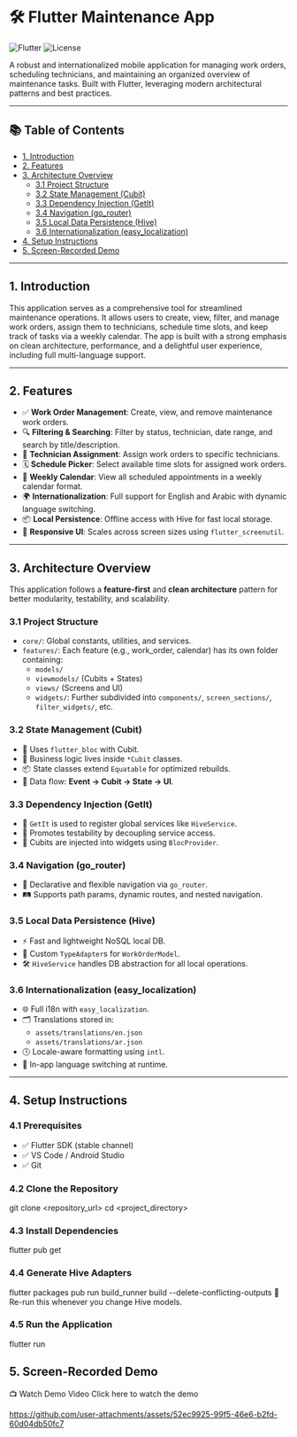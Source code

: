 # 🛠️ Flutter Maintenance App

![Flutter](https://img.shields.io/badge/Flutter-3.x-blue)
![License](https://img.shields.io/badge/License-MIT-yellow.svg)

A robust and internationalized mobile application for managing work orders, scheduling technicians, and maintaining an organized overview of maintenance tasks. Built with Flutter, leveraging modern architectural patterns and best practices.

---

## 📚 Table of Contents

- [1. Introduction](#1-introduction)
- [2. Features](#2-features)
- [3. Architecture Overview](#3-architecture-overview)
  - [3.1 Project Structure](#31-project-structure)
  - [3.2 State Management (Cubit)](#32-state-management-cubit)
  - [3.3 Dependency Injection (GetIt)](#33-dependency-injection-getit)
  - [3.4 Navigation (go_router)](#34-navigation-go_router)
  - [3.5 Local Data Persistence (Hive)](#35-local-data-persistence-hive)
  - [3.6 Internationalization (easy_localization)](#36-internationalization-easy_localization)
- [4. Setup Instructions](#4-setup-instructions)
- [5. Screen-Recorded Demo](#5-screen-recorded-demo)

---

## 1. Introduction

This application serves as a comprehensive tool for streamlined maintenance operations. It allows users to create, view, filter, and manage work orders, assign them to technicians, schedule time slots, and keep track of tasks via a weekly calendar. The app is built with a strong emphasis on clean architecture, performance, and a delightful user experience, including full multi-language support.

---

## 2. Features

- ✅ **Work Order Management**: Create, view, and remove maintenance work orders.
- 🔍 **Filtering & Searching**: Filter by status, technician, date range, and search by title/description.
- 👷 **Technician Assignment**: Assign work orders to specific technicians.
- 🗓️ **Schedule Picker**: Select available time slots for assigned work orders.
- 📅 **Weekly Calendar**: View all scheduled appointments in a weekly calendar format.
- 🌍 **Internationalization**: Full support for English and Arabic with dynamic language switching.
- 📦 **Local Persistence**: Offline access with Hive for fast local storage.
- 📱 **Responsive UI**: Scales across screen sizes using `flutter_screenutil`.

---

## 3. Architecture Overview

This application follows a **feature-first** and **clean architecture** pattern for better modularity, testability, and scalability.

### 3.1 Project Structure

- `core/`: Global constants, utilities, and services.
- `features/`: Each feature (e.g., work_order, calendar) has its own folder containing:
  - `models/`
  - `viewmodels/` (Cubits + States)
  - `views/` (Screens and UI)
  - `widgets/`: Further subdivided into `components/`, `screen_sections/`, `filter_widgets/`, etc.

### 3.2 State Management (Cubit)

- 🔄 Uses `flutter_bloc` with Cubit.
- 🧠 Business logic lives inside `*Cubit` classes.
- 📦 State classes extend `Equatable` for optimized rebuilds.
- 🔁 Data flow: **Event → Cubit → State → UI**.

### 3.3 Dependency Injection (GetIt)

- 🔧 `GetIt` is used to register global services like `HiveService`.
- 🧪 Promotes testability by decoupling service access.
- 🎯 Cubits are injected into widgets using `BlocProvider`.

### 3.4 Navigation (go_router)

- 🧭 Declarative and flexible navigation via `go_router`.
- 🛤️ Supports path params, dynamic routes, and nested navigation.

### 3.5 Local Data Persistence (Hive)

- ⚡ Fast and lightweight NoSQL local DB.
- 🧩 Custom `TypeAdapter`s for `WorkOrderModel`.
- 🛠️ `HiveService` handles DB abstraction for all local operations.

### 3.6 Internationalization (easy_localization)

- 🌐 Full i18n with `easy_localization`.
- 🗂️ Translations stored in:
  - `assets/translations/en.json`
  - `assets/translations/ar.json`
- 🕓 Locale-aware formatting using `intl`.
- 🔁 In-app language switching at runtime.

---

## 4. Setup Instructions

### 4.1 Prerequisites

- ✅ Flutter SDK (stable channel)
- ✅ VS Code / Android Studio
- ✅ Git

### 4.2 Clone the Repository

git clone <repository_url>
cd <project_directory>

### 4.3 Install Dependencies
flutter pub get

### 4.4 Generate Hive Adapters
flutter packages pub run build_runner build --delete-conflicting-outputs
🔁 Re-run this whenever you change Hive models.

### 4.5 Run the Application
flutter run

## 5. Screen-Recorded Demo
📺 Watch Demo Video
Click here to watch the demo

https://github.com/user-attachments/assets/52ec9925-99f5-46e6-b2fd-60d04db50fc7


